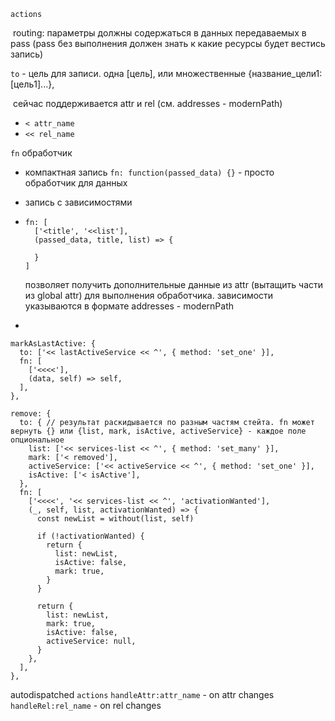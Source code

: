 `actions`

​	routing: параметры должны содержаться в данных передаваемых в pass (pass без выполнения должен знать к какие ресурсы будет вестись запись)

`to` - цель для записи. одна [цель], или множественные {название_цели1: [цель1]...},

​	сейчас поддерживается attr и rel (см. addresses - modernPath)

- `< attr_name`
- `<< rel_name`

`fn` обработчик

-  компактная запись `fn: function(passed_data) {}` - просто обработчик для данных

- запись с зависимостями

- ```
  fn: [
    ['<title', '<<list'],
    (passed_data, title, list) => {

    }
  ]
  ```

  позволяет получить дополнительные данные из attr (вытащить части из global attr) для выполнения обработчика. зависимости указываются в формате addresses - modernPath

-

```
markAsLastActive: {
  to: ['<< lastActiveService << ^', { method: 'set_one' }],
  fn: [
    ['<<<<'],
    (data, self) => self,
  ],
},
```

```
remove: {
  to: { // результат раскидывается по разным частям стейта. fn может вернуть {} или {list, mark, isActive, activeService} - каждое поле опциональное
    list: ['<< services-list << ^', { method: 'set_many' }],
    mark: ['< removed'],
    activeService: ['<< activeService << ^', { method: 'set_one' }],
    isActive: ['< isActive'],
  },
  fn: [
    ['<<<<', '<< services-list << ^', 'activationWanted'],
    (_, self, list, activationWanted) => {
      const newList = without(list, self)

      if (!activationWanted) {
        return {
          list: newList,
          isActive: false,
          mark: true,
        }
      }

      return {
        list: newList,
        mark: true,
        isActive: false,
        activeService: null,
      }
    },
  ],
},
```





autodispatched `actions`
`handleAttr:attr_name` - on attr changes
`handleRel:rel_name` - on rel changes
